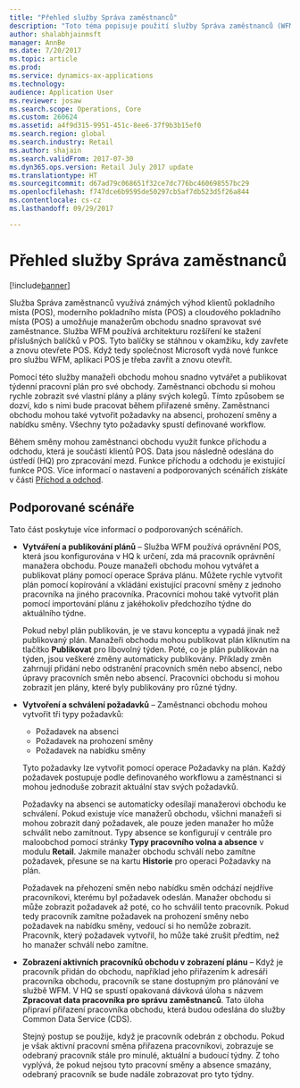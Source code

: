 ```yaml
---
title: "Přehled služby Správa zaměstnanců"
description: "Toto téma popisuje použití služby Správa zaměstnanců (WFM) a využití známých výhod pokladního místa, moderního pokladního místa a cloudového pokladního místa, aby mohli manažeři obchodu snadno spravovat své zaměstnance."
author: shalabhjainmsft
manager: AnnBe
ms.date: 7/20/2017
ms.topic: article
ms.prod: 
ms.service: dynamics-ax-applications
ms.technology: 
audience: Application User
ms.reviewer: josaw
ms.search.scope: Operations, Core
ms.custom: 260624
ms.assetid: a4f9d315-9951-451c-8ee6-37f9b3b15ef0
ms.search.region: global
ms.search.industry: Retail
ms.author: shajain
ms.search.validFrom: 2017-07-30
ms.dyn365.ops.version: Retail July 2017 update
ms.translationtype: HT
ms.sourcegitcommit: d67ad79c068651f32ce7dc776bc460698557bc29
ms.openlocfilehash: f747dce6b9595de50297cb5af7db523d5f26a844
ms.contentlocale: cs-cz
ms.lasthandoff: 09/29/2017

---
```


# <a name="workforce-management-overview"></a>Přehled služby Správa zaměstnanců

[!include[banner](includes/banner.md)]
    
Služba Správa zaměstnanců využívá známých výhod klientů pokladního místa (POS), moderního pokladního místa (POS) a cloudového pokladního místa (POS) a umožňuje manažerům obchodu snadno spravovat své zaměstnance. Služba WFM používá architekturu rozšíření ke stažení příslušných balíčků v POS. Tyto balíčky se stáhnou v okamžiku, kdy zavřete a znovu otevřete POS. Když tedy společnost Microsoft vydá nové funkce pro službu WFM, aplikaci POS je třeba zavřít a znovu otevřít.

Pomocí této služby manažeři obchodu mohou snadno vytvářet a publikovat týdenní pracovní plán pro své obchody. Zaměstnanci obchodu si mohou rychle zobrazit své vlastní plány a plány svých kolegů. Tímto způsobem se dozví, kdo s nimi bude pracovat během přiřazené směny. Zaměstnanci obchodu mohou také vytvořit požadavky na absenci, prohození směny a nabídku směny. Všechny tyto požadavky spustí definované workflow.

Během směny mohou zaměstnanci obchodu využít funkce příchodu a odchodu, která je součástí klientů POS. Data jsou následně odeslána do ústředí (HQ) pro zpracování mezd. Funkce příchodu a odchodu je existující funkce POS. Více informací o nastavení a podporovaných scénářích získáte v části [Příchod a odchod](retail-time-attendance.md).

## <a name="supported-scenarios"></a>Podporované scénáře
Tato část poskytuje více informací o podporovaných scénářích.

- **Vytváření a publikování plánů** – Služba WFM používá oprávnění POS, která jsou konfigurována v HQ k určení, zda má pracovník oprávnění manažera obchodu. Pouze manažeři obchodu mohou vytvářet a publikovat plány pomocí operace Správa plánu. Můžete rychle vytvořit plán pomocí kopírování a vkládání existující pracovní směny z jednoho pracovníka na jiného pracovníka. Pracovníci mohou také vytvořit plán pomocí importování plánu z jakéhokoliv předchozího týdne do aktuálního týdne.

    Pokud nebyl plán publikován, je ve stavu konceptu a vypadá jinak než publikovaný plán. Manažeři obchodu mohou publikovat plán kliknutím na tlačítko **Publikovat** pro libovolný týden. Poté, co je plán publikován na týden, jsou veškeré změny automaticky publikovány. Příklady změn zahrnují přidání nebo odstranění pracovních směn nebo absencí, nebo úpravy pracovních směn nebo absencí. Pracovníci obchodu si mohou zobrazit jen plány, které byly publikovány pro různé týdny.
    
- **Vytvoření a schválení požadavků** – Zaměstnanci obchodu mohou vytvořit tři typy požadavků:

    - Požadavek na absenci
    - Požadavek na prohození směny
    - Požadavek na nabídku směny

    Tyto požadavky lze vytvořit pomocí operace Požadavky na plán. Každý požadavek postupuje podle definovaného workflowu a zaměstnanci si mohou jednoduše zobrazit aktuální stav svých požadavků.
    
    Požadavky na absenci se automaticky odesílají manažerovi obchodu ke schválení. Pokud existuje více manažerů obchodu, všichni manažeři si mohou zobrazit daný požadavek, ale pouze jeden manažer ho může schválit nebo zamítnout. Typy absence se konfigurují v centrále pro maloobchod pomocí stránky **Typy pracovního volna a absence** v modulu **Retail**. Jakmile manažer obchodu schválí nebo zamítne požadavek, přesune se na kartu **Historie** pro operaci Požadavky na plán.
    
    Požadavek na přehození směn nebo nabídku směn odchází nejdříve pracovníkovi, kterému byl požadavek odeslán. Manažer obchodu si může zobrazit požadavek až poté, co ho schválil tento pracovník. Pokud tedy pracovník zamítne požadavek na prohození směny nebo požadavek na nabídku směny, vedoucí si ho nemůže zobrazit. Pracovník, který požadavek vytvořil, ho může také zrušit předtím, než ho manažer schválí nebo zamítne.

- **Zobrazení aktivních pracovníků obchodu v zobrazení plánu** – Když je pracovník přidán do obchodu, například jeho přiřazením k adresáři pracovníka obchodu, pracovník se stane dostupným pro plánování ve službě WFM. V HQ se spustí opakovaná dávková úloha s názvem **Zpracovat data pracovníka pro správu zaměstnanců**. Tato úloha připraví přiřazení pracovníka obchodu, která budou odeslána do služby Common Data Service (CDS).

    Stejný postup se použije, když je pracovník odebrán z obchodu. Pokud je však aktivní pracovní směna přiřazena pracovníkovi, zobrazuje se odebraný pracovník stále pro minulé, aktuální a budoucí týdny. Z toho vyplývá, že pokud nejsou tyto pracovní směny a absence smazány, odebraný pracovník se bude nadále zobrazovat pro tyto týdny.

